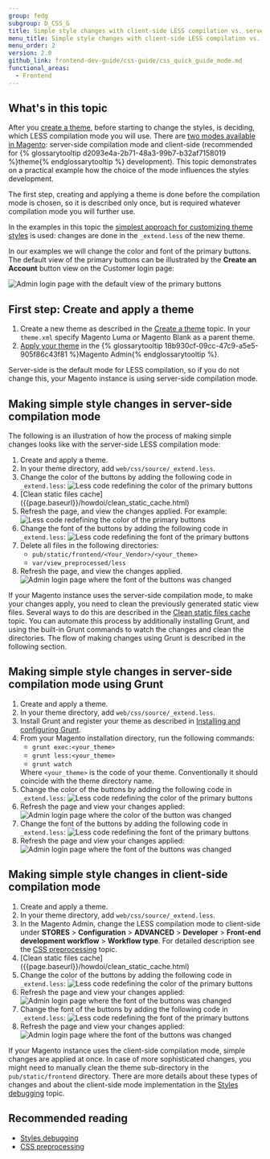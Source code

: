 ```yaml
---
group: fedg
subgroup: D_CSS_G
title: Simple style changes with client-side LESS compilation vs. server-side
menu_title: Simple style changes with client-side LESS compilation vs. server-side
menu_order: 2
version: 2.0
github_link: frontend-dev-guide/css-guide/css_quick_guide_mode.md
functional_areas:
  - Frontend
---
```

<h2> What's in this topic </h2>

After you <a href="{{page.baseurl}}/frontend-dev-guide/themes/theme-create.html" target="_blank">create a theme</a>, before starting to change the styles, is deciding, which LESS compilation mode you will use. There are <a href="{{page.baseurl}}/frontend-dev-guide/css-topics/css-preprocess.html#LESS compilation modes" target="_blank">two modes available in Magento</a>: server-side compilation mode and client-side (recommended for {% glossarytooltip d2093e4a-2b71-48a3-99b7-b32af7158019 %}theme{% endglossarytooltip %} development).
This topic demonstrates on a practical example how the choice of the mode influences the styles development.

The first step, creating and applying a theme is done before the compilation mode is chosen, so it is described only once, but is required whatever compilation mode you will further use.

In the examples in this topic the <a href="{{page.baseurl}}/frontend-dev-guide/css-guide/css_quick_guide_approach.html#simple_extend">simplest approach for customizing theme styles</a> is used: changes are done in the `_extend.less` of the new theme.

In our examples we will change the color and font of the primary buttons. The default view of the primary buttons can be illustrated by the **Create an Account** button view on the Customer login page:

<img src="{{ site.baseurl }}/common/images/extend_less_screenshot0.png" alt="Admin login page with the default view of the primary buttons">

<h2 id="first_step">First step: Create and apply a theme</h2>

1. Create a new theme as described in the <a href="{{page.baseurl}}/frontend-dev-guide/themes/theme-create.html" target="_blank">Create a theme</a> topic. In your `theme.xml` specify Magento Luma or Magento Blank as a parent theme.
2. <a href="{{page.baseurl}}/frontend-dev-guide/themes/theme-apply.html#theme-apply-apply">Apply your theme</a> in the {% glossarytooltip 18b930cf-09cc-47c9-a5e5-905f86c43f81 %}Magento Admin{% endglossarytooltip %}.

Server-side is the default mode for LESS compilation, so if you do not change this, your Magento instance is using server-side compilation mode.

<h2 id="server-side">Making simple style changes in server-side compilation mode</h2>

The following is an illustration of how the process of making simple changes looks like with the server-side LESS compilation mode:
<ol>
<li>Create and apply a theme.</li>
<li>In your theme directory, add <code>web/css/source/_extend.less</code>.</li>
<li>Change the color of the buttons by adding the following code in <code>_extend.less</code>:

<img src="{{ site.baseurl }}/common/images/extend_less_code_1.png" alt="Less code redefining the color of the primary buttons">
</li>
<li markdown="1">[Clean static files cache]({{page.baseurl}}/howdoi/clean_static_cache.html)</li>
<li>Refresh the page, and view the changes applied. For example:

<img src="{{ site.baseurl }}/common/images/extend_less_screenshot1.png" alt="Less code redefining the color of the primary buttons">
</li>
<li>Change the font of the buttons by adding the following code in <code>_extend.less</code>:

<img src="{{ site.baseurl }}/common/images/extend_less_code_2.png" alt="Less code redefining the font of the primary buttons">
</li>
<li>Delete all files in the following directories:
<ul>
<li><code>pub/static/frontend/&lt;Your_Vendor&gt;/&lt;your_theme&gt;</code></li>
<li><code>var/view_preprocessed/less</code> </li>
</ul>
</li>
<li>Refresh the page, and view the changes applied.

<img src="{{ site.baseurl }}/common/images/extend_less_screenshot2.png" alt="Admin login page where the font of the buttons was changed">
</li>
</ol>

If your Magento instance uses the server-side compilation mode, to make your changes apply, you need to clean the previously generated static view files. Several ways to do this are described in the [Clean static files cache]({{page.baseurl}}/howdoi/clean_static_cache.html) topic. You can automate this process by additionally installing Grunt, and using the built-in Grunt commands to watch the changes and clean the directories. The flow of making changes using Grunt is described in the following section.

<h2 id="server-side-grunt">Making simple style changes in server-side compilation mode using Grunt</h2>

<ol>
<li>Create and apply a theme. </li>
<li>In your theme directory, add <code>web/css/source/_extend.less</code>.</li>
<li>Install Grunt and register your theme as described in <a href="{{page.baseurl}}/frontend-dev-guide/css-topics/css_debug.html#grunt_prereq" target="_blank">Installing and configuring Grunt</a>.</li>
<li>From your Magento installation directory, run the following commands:
<ul>
<li><code>grunt exec:&lt;your_theme&gt;</code></li>
<li><code>grunt less:&lt;your_theme&gt;</code></li>
<li><code>grunt watch</code></li>
</ul>
Where <code>&lt;your_theme&gt;</code> is the code of your theme. Conventionally it should coincide with the theme directory name.
</li>
<li>Change the color of the buttons by adding the following code in <code>_extend.less</code>:
<img src="{{ site.baseurl }}/common/images/extend_less_code_1.png" alt="Less code redefining the color of the primary buttons">
</li>
<li>Refresh the page and view your changes applied:
<img src="{{ site.baseurl }}/common/images/extend_less_screenshot1.png" alt="Admin login page where the color of the button was changed">
</li>
<li>Change the font of the buttons by adding the following code in <code>_extend.less</code>:
<img src="{{ site.baseurl }}/common/images/extend_less_code_2.png" alt="Less code redefining the font of the primary buttons">
</li>
<li>Refresh the page and view your changes applied:
<img src="{{ site.baseurl }}/common/images/extend_less_screenshot2.png" alt="Admin login page where the font of the buttons was changed">
</li>
</ol>

<h2 id="client-side">Making simple style changes in client-side compilation mode</h2>

<ol>
<li>Create and apply a theme.</li>
<li>In your theme directory, add <code>web/css/source/_extend.less</code>.</li>
<li>In the Magento Admin, change the LESS compilation mode to client-side under <b>STORES</b> > <b>Configuration</b> > <b>ADVANCED</b> > <b>Developer</b> > <b>Front-end development workflow</b> > <b>Workflow type</b>. For detailed description see the <a href="{{page.baseurl}}/frontend-dev-guide/css-topics/css-preprocess.html#less_modes">CSS preprocessing</a> topic.</li>
<li markdown="1">[Clean static files cache]({{page.baseurl}}/howdoi/clean_static_cache.html)
</li>
<li>Change the color of the buttons by adding the following code in <code>_extend.less</code>:

<img src="{{ site.baseurl }}/common/images/extend_less_code_1.png" alt="Less code redefining the color of the primary buttons">
</li>
<li>Refresh the page and view your changes applied:

<img src="{{ site.baseurl }}/common/images/extend_less_screenshot1.png" alt="Admin login page where the font of the buttons was changed">
</li>
<li>Change the font of the buttons by adding the following code in <code>_extend.less</code>:

<img src="{{ site.baseurl }}/common/images/extend_less_code_2.png" alt="Less code redefining the font of the primary buttons">
</li>
<li>Refresh the page and view your changes applied:

<img src="{{ site.baseurl }}/common/images/extend_less_screenshot2.png" alt="Admin login page where the font of the buttons was changed">
</li>
</ol>

If your Magento instance uses the client-side compilation mode, simple changes are applied at once. In case of more sophisticated changes, you might need to manually clean the theme sub-directory in the <code>pub/static/frontend</code> directory. There are more details about these types of changes and about the client-side mode implementation in the <a href="{{page.baseurl}}/frontend-dev-guide/css-topics/css_debug.html#css_debug_client" target="_blank">Styles debugging</a> topic.

<h2>Recommended reading</h2>
<ul>
<li><a href="{{page.baseurl}}/frontend-dev-guide/css-topics/css_debug.html" target="_blank">Styles debugging</a></li>
<li><a href="{{page.baseurl}}/frontend-dev-guide/css-topics/css-preprocess.html" target="_blank">CSS preprocessing</a></li>
</ul>
